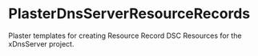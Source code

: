 # PlasterDnsServerResourceRecords
Plaster templates for creating Resource Record DSC Resources for the xDnsServer project.

